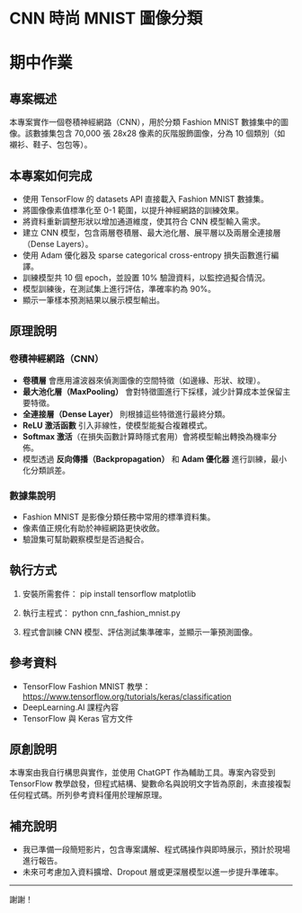 # CNN 時尚 MNIST 圖像分類
# 期中作業

## 專案概述

本專案實作一個卷積神經網路（CNN），用於分類 Fashion MNIST 數據集中的圖像。該數據集包含 70,000 張 28x28 像素的灰階服飾圖像，分為 10 個類別（如襯衫、鞋子、包包等）。

## 本專案如何完成

- 使用 TensorFlow 的 datasets API 直接載入 Fashion MNIST 數據集。
- 將圖像像素值標準化至 0-1 範圍，以提升神經網路的訓練效果。
- 將資料重新調整形狀以增加通道維度，使其符合 CNN 模型輸入需求。
- 建立 CNN 模型，包含兩層卷積層、最大池化層、展平層以及兩層全連接層（Dense Layers）。
- 使用 Adam 優化器及 sparse categorical cross-entropy 損失函數進行編譯。
- 訓練模型共 10 個 epoch，並設置 10% 驗證資料，以監控過擬合情況。
- 模型訓練後，在測試集上進行評估，準確率約為 90%。
- 顯示一筆樣本預測結果以展示模型輸出。

## 原理說明

### 卷積神經網路（CNN）

- **卷積層** 會應用濾波器來偵測圖像的空間特徵（如邊緣、形狀、紋理）。
- **最大池化層（MaxPooling）** 會對特徵圖進行下採樣，減少計算成本並保留主要特徵。
- **全連接層（Dense Layer）** 則根據這些特徵進行最終分類。
- **ReLU 激活函數** 引入非線性，使模型能擬合複雜模式。
- **Softmax 激活**（在損失函數計算時隱式套用）會將模型輸出轉換為機率分佈。
- 模型透過 **反向傳播（Backpropagation）** 和 **Adam 優化器** 進行訓練，最小化分類誤差。

### 數據集說明

- Fashion MNIST 是影像分類任務中常用的標準資料集。
- 像素值正規化有助於神經網路更快收斂。
- 驗證集可幫助觀察模型是否過擬合。

## 執行方式

1. 安裝所需套件：
pip install tensorflow matplotlib

2. 執行主程式：
python cnn_fashion_mnist.py
3. 程式會訓練 CNN 模型、評估測試集準確率，並顯示一筆預測圖像。

## 參考資料

- TensorFlow Fashion MNIST 教學：https://www.tensorflow.org/tutorials/keras/classification  
- DeepLearning.AI 課程內容  
- TensorFlow 與 Keras 官方文件  

## 原創說明

本專案由我自行構思與實作，並使用 ChatGPT 作為輔助工具。專案內容受到 TensorFlow 教學啟發，但程式結構、變數命名與說明文字皆為原創，未直接複製任何程式碼。所列參考資料僅用於理解原理。

## 補充說明

- 我已準備一段簡短影片，包含專案講解、程式碼操作與即時展示，預計於現場進行報告。
- 未來可考慮加入資料擴增、Dropout 層或更深層模型以進一步提升準確率。

---

謝謝！
